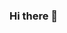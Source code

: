 ### Hi there 👋

<!--
**MYody2021/MYody2021** is a ✨ _special_ ✨ repository because its `README.md` (this file) appears on your GitHub profile.

Here are some ideas to get you started:

- 🔭 I’m currently working on nothing
- 🌱 I’m currently learning C# and .NET
- 👯 I’m looking to collaborate on nothing
- 🤔 I’m looking for help with my life
- 📫 How to reach me: you can contact me on my email
- ⚡ Fun fact: AMOGUS!!!
-->
